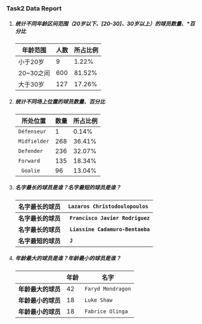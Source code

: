 ### Task2 Data Report

1. ##### 统计不同年龄区间范围（20岁以下、[20-30]、30岁以上）的球员**数量**、**百分比*

   | 年龄范围  | 人数 | 所占比例 |
   | --------- | ---- | -------- |
   | 小于20岁  | 9    | 1.22%    |
   | 20~30之间 | 600  | 81.52%   |
   | 大于30岁  | 127  | 17.26%   |

   

2. ##### 统计不同场上位置的球员**数量**、**百分比**

   | 所处位置     | 数量 | 所占比例 |
   | ------------ | ---- | -------- |
   | `Défenseur`  | 1    | 0.14%    |
   | `Midfielder` | 268  | 36.41%   |
   | `Defender`   | 236  | 32.07%   |
   | `Forward`    | 135  | 18.34%   |
   | ` Goalie`    | 96   | 13.04%   |

   

3. ##### 名字最长的球员是谁？名字最短的球员是谁？

   | **名字最长的球员** | **`Lazaros Christodoulopoulos`**  |
   | ------------------ | --------------------------------- |
   | **名字最长的球员** | **` Francisco Javier Rodriguez`** |
   | **名字最长的球员** | **` Liassine Cadamuro-Bentaeba`** |
   | **名字最短的球员** | **` J`**                          |

   

4. ##### 年龄最大的球员是谁？年龄最小的球员是谁？

   |                    | 年龄 | 名字              |
   | ------------------ | ---- | ----------------- |
   | **年龄最大的球员** | 42   | `Faryd Mondragon` |
   | **年龄最小的球员** | 18   | `Luke Shaw`       |
   | **年龄最小的球员** | 18   | `Fabrice Olinga`  |

   